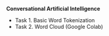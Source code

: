 **Conversational Artificial Intelligence**
* Task 1. Basic Word Tokenization
* Task 2. Word Cloud (Google Colab)
